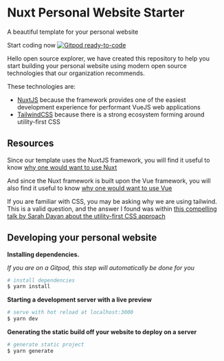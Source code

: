 # Nuxt Personal Website Starter

A beautiful template for your personal website

Start coding now [![Gitpod ready-to-code](https://img.shields.io/badge/Gitpod-ready--to--code-blue?logo=gitpod)](https://gitpod.io/#https://gitlab.com/grey-software/templates/nuxt-website)

Hello open source explorer, we have created this repository to help you start building your personal website using modern open source technologies that our organization recommends. 

These technologies are:

- [NuxtJS](https://nuxtjs.org/) because the framework provides one of the easiest development experience for performant VueJS web applications
- [TailwindCSS](https://tailwindcss.com/) because there is a strong ecosystem forming around utility-first CSS

## Resources

Since our template uses the NuxtJS framework, you will find it useful to know [why one would want to use Nuxt](https://www.youtube.com/watch?v=7ITypVi-qRY)

And since the Nuxt framework is built upon the Vue framework, you will also find it useful to know [why one would want to use Vue](https://www.youtube.com/watch?v=p1iLqZnZPdo)

If you are familiar with CSS, you may be asking why we are using tailwind. This is a valid question, and the answer I found was within [this compelling talk by Sarah Dayan about the utility-first CSS approach](https://www.youtube.com/watch?v=R50q4NES6Iw)


## Developing your personal website

**Installing dependencies.**

_If you are on a Gitpod, this step will automatically be done for you_

```bash
# install dependencies
$ yarn install
```

**Starting a development server with a live preview**

```bash
# serve with hot reload at localhost:3000
$ yarn dev
```

**Generating the static build off your website to deploy on a server**

```bash
# generate static project
$ yarn generate
```
